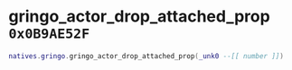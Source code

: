 # gringo_actor_drop_attached_prop `0x0B9AE52F`

```lua
natives.gringo.gringo_actor_drop_attached_prop(_unk0 --[[ number ]])
```